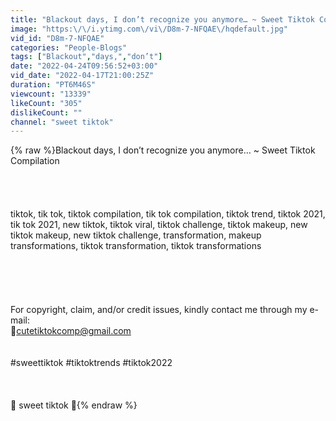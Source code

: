 ```yaml
---
title: "Blackout days, I don’t recognize you anymore… ~ Sweet Tiktok Compilation"
image: "https:\/\/i.ytimg.com\/vi\/D8m-7-NFQAE\/hqdefault.jpg"
vid_id: "D8m-7-NFQAE"
categories: "People-Blogs"
tags: ["Blackout","days,","don’t"]
date: "2022-04-24T09:56:52+03:00"
vid_date: "2022-04-17T21:00:25Z"
duration: "PT6M46S"
viewcount: "13339"
likeCount: "305"
dislikeCount: ""
channel: "sweet tiktok"
---
```

{% raw %}Blackout days, I don’t recognize you anymore… ~ Sweet Tiktok Compilation<br /><br /><br /><br /><br />tiktok, tik tok, tiktok compilation, tik tok compilation, tiktok trend, tiktok 2021, tik tok 2021, new tiktok, tiktok viral, tiktok challenge, tiktok makeup, new tiktok makeup, new tiktok challenge, transformation, makeup transformations, tiktok transformation, tiktok transformations<br /><br /><br /><br /><br /><br />For copyright, claim, and/or credit issues, kindly contact me through my e-mail:<br />💚cutetiktokcomp@gmail.com<br /><br /><br />#sweettiktok #tiktoktrends #tiktok2022<br /><br /><br /><br />💚 sweet tiktok 💚{% endraw %}
